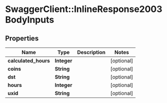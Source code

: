 # SwaggerClient::InlineResponse2003BodyInputs

## Properties
Name | Type | Description | Notes
------------ | ------------- | ------------- | -------------
**calculated_hours** | **Integer** |  | [optional] 
**coins** | **String** |  | [optional] 
**dst** | **String** |  | [optional] 
**hours** | **Integer** |  | [optional] 
**uxid** | **String** |  | [optional] 


